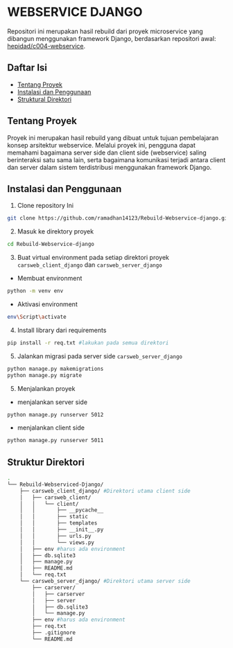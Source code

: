 # WEBSERVICE DJANGO

Repositori ini merupakan hasil rebuild dari proyek microservice yang dibangun menggunakan framework Django, berdasarkan repositori awal: [hepidad/c004-webservice](https://github.com/hepidad/c004-webservice).

## Daftar Isi

- [Tentang Proyek](#Tentang-Proyek)
- [Instalasi dan Penggunaan](#instalasi-dan-penggunaan)
- [Struktural Direktori](#struktural-direktori)
  
## Tentang Proyek
Proyek ini merupakan hasil rebuild yang dibuat untuk tujuan pembelajaran konsep arsitektur webservice. Melalui proyek ini, pengguna dapat memahami bagaimana server side dan client side (webservice) saling berinteraksi satu sama lain, serta bagaimana komunikasi terjadi antara client dan server dalam sistem terdistribusi menggunakan framework Django.

## Instalasi dan Penggunaan
1. Clone repository Ini
```bash
git clone https://github.com/ramadhan14123/Rebuild-Webservice-django.git
```
2. Masuk ke direktory proyek
```bash
cd Rebuild-Webservice-django
```
3. Buat virtual environment pada setiap direktori proyek `carsweb_client_django` dan `carsweb_server_django`
- Membuat environment 
```bash
python -m venv env
```
- Aktivasi environment
``` bash
env\Script\activate
```
4. Install library dari requirements
```bash
pip install -r req.txt #lakukan pada semua direktori
```

5. Jalankan migrasi pada server side `carsweb_server_django`
```bash
python manage.py makemigrations
python manage.py migrate
```
5. Menjalankan proyek
- menjalankan server side
```bash
python manage.py runserver 5012
```
- menjalankan client side
```bash
python manage.py runserver 5011
```


## Struktur Direktori
```bash
.
└── Rebuild-Webserviced-Django/
    ├── carsweb_client_django/ #Direktori utama client side
    │   ├── carsweb_client/
    │   │   └── client/
    │   │       ├── __pycache__
    │   │       ├── static
    │   │       ├── templates 
    │   │       ├── __init__.py
    │   │       ├── urls.py
    │   │       └── views.py 
    │   ├── env #harus ada environment
    │   ├── db.sqlite3
    │   ├── manage.py
    │   ├── README.md
    │   └── req.txt
    └── carsweb_server_django/ #Direktori utama server side
        ├── carserver/
        │   ├── carserver
        │   ├── server
        │   ├── db.sqlite3
        │   └── manage.py
        ├── env #harus ada environment
        ├── req.txt
        ├── .gitignore
        └── README.md
```
